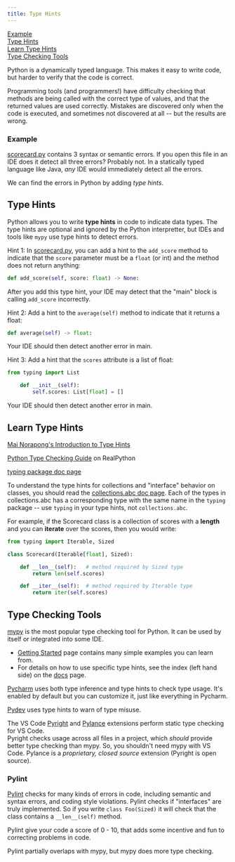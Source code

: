 ```yaml
---
title: Type Hints
---
```


[Example](#example)    
[Type Hints](#type-hints)    
[Learn Type Hints](#learn-type-hints)    
[Type Checking Tools](#type-checking-tools)

Python is a dynamically typed language.  This makes it easy to write code,
but harder to verify that the code is correct.

Programming tools (and programmers!) have difficulty checking that
methods are being called with the correct type of values,
and that the returned values are used correctly.
Mistakes are discovered only when the code is executed, 
and sometimes not discovered at all -- but the results are wrong.

### Example

[scorecard.py](scorecard.py) contains 3 syntax or semantic errors.
If you open this file in an IDE does it detect all three errors?
Probably not.  In a statically typed language like Java, 
*any* IDE would immediately detect all the errors.

We can find the errors in Python by adding *type hints*.

## Type Hints

Python allows you to write **type hints** in code to indicate data types.
The type hints are optional and ignored by the Python interpretter,
but IDEs and tools like `mypy` use type hints to detect errors.

Hint 1: In [scorecard.py](scorecard.py), you can add a hint to
the `add_score` method to indicate that the `score` parameter 
must be a `float` (or int) and the method does not return anything:

```python
def add_score(self, score: float) -> None:
```

After you add this type hint, your IDE may detect that the "main" block
is calling `add_score` incorrectly.

Hint 2: Add a hint to the `average(self)` method to indicate that it
returns a float:
```python
def average(self) -> float:
```
Your IDE should then detect another error in main.

Hint 3: Add a hint that the `scores` attribute is a list of float:
```python
from typing import List

    def __init__(self):
        self.scores: List[float] = []
```
Your IDE should then detect another error in main.


## Learn Type Hints

[Mai Norapong's Introduction to Type Hints](introduction)

[Python Type Checking Guide](https://realpython.com/python-type-checking/) on RealPython

[typing package doc page](https://docs.python.org/3/library/typing.html)

To understand the type hints for collections and "interface" behavior on classes, you should read the [collections.abc doc page](https://docs.python.org/3/library/collections.abc.html). Each of the types in collections.abc has a corresponding type with the same name in the `typing` package -- use `typing` in your type hints, not `collections.abc`.

For example, if the Scorecard class is a collection of scores with a **length** and you can **iterate** over the scores, then you would write:

```python
from typing import Iterable, Sized

class Scorecard(Iterable[float], Sized):

    def __len__(self):   # method required by Sized type
        return len(self.scores)

    def __iter__(self):  # method required by Iterable type
        return iter(self.scores)
```

## Type Checking Tools

[mypy](http://mypy-lang.org/) is the most popular type checking tool for Python.  It can be used by itself or integrated into some IDE.
- [Getting Started](https://mypy.readthedocs.io/en/stable/getting_started.html) page contains many simple examples you can learn from.  
- For details on how to use specific type hints, see the index (left hand side) on the [docs](https://mypy.readthedocs.io/en/stable/) page.

[Pycharm](https://www.jetbrains.com/help/pycharm/type-hinting-in-product.html) uses both type inference and type hints to check type usage. It's enabled by default but you can customize it, just like everything in Pycharm.

[Pydev](https://www.pydev.org/) uses type hints to warn of type misuse.

The VS Code [Pyright](https://github.com/microsoft/pyright)
and [Pylance](https://github.com/microsoft/pyright) extensions 
perform static type checking for VS Code.  
Pyright checks usage across all files in a project, which *should* provide better type checking than mypy. So, you shouldn't need mypy with VS Code. 
Pylance is a *proprietary, closed source* extension (Pyright is open source).


### Pylint

[Pylint](https://www.pylint.org/) checks for many kinds of errors in code, including semantic and syntax errors, and coding style violations.  Pylint checks if "interfaces" are truly implemented.  So if you write `class Foo(Sized)` it will check that the class contains a `__len__(self)` method.

Pylint give your code a score of 0 - 10, that adds some incentive and fun to correcting problems in code.

Pylint partially overlaps with mypy, but mypy does more type checking.
